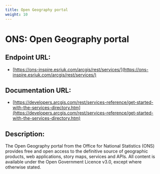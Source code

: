 ```yaml
---
title: Open Geography portal
weight: 10
---
```


# ONS: Open Geography portal

## Endpoint URL:
 - [https://ons-inspire.esriuk.com/arcgis/rest/services/](https://ons-inspire.esriuk.com/arcgis/rest/services/)

## Documentation URL:
 - [https://developers.arcgis.com/rest/services-reference/get-started-with-the-services-directory.htm](https://developers.arcgis.com/rest/services-reference/get-started-with-the-services-directory.htm)

## Description:
The Open Geography portal from the Office for National Statistics (ONS) provides free and open access to the definitive source of geographic products, web applications, story maps, services and APIs. All content is available under the Open Government Licence v3.0, except where otherwise stated.

